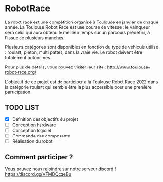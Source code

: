 # RobotRace

La robot race est une compétition organisé à Toulouse en janvier de chaque année. 
La Toulouse Robot Race est une course de vitesse : le vainqueur sera celui qui aura obtenu le meilleur temps sur un parcours prédéfini, à l'issue de plusieurs manches.

Plusieurs catégories sont disponibles en fonction du type de véhicule utilisé : roulant, piéton, multi pattes, dans la vraie vie.
Le robot doivent être totalement autonomes.

Pour plus de détails, vous pouvez visiter leur site : http://www.toulouse-robot-race.org/

L'objectif de ce projet est de participer à la Toulouse Robot Race 2022 dans la catégorie roulant qui semble être la plus accessible pour une première participation.

## TODO LIST
- [x] Définition des objectifs du projet
- [ ] Conception hardware
- [ ] Conception logiciel
- [ ] Commande des composants
- [ ] Réalisation du robot

## Comment participer ?

Vous pouvez nous rejoindre sur notre serveur discord !
https://discord.gg/VFMDQcqeBu
